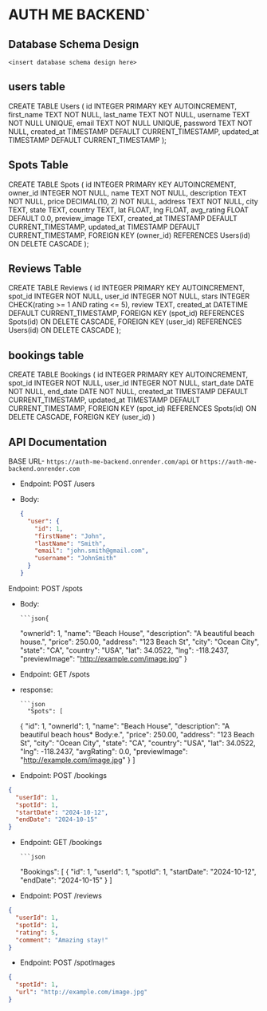 
# AUTH ME BACKEND`

## Database Schema Design

`<insert database schema design here>`

## users table

CREATE TABLE Users (
id INTEGER PRIMARY KEY AUTOINCREMENT,
first_name TEXT NOT NULL,
last_name TEXT NOT NULL,
username TEXT NOT NULL UNIQUE,
email TEXT NOT NULL UNIQUE,
password TEXT NOT NULL,
created_at TIMESTAMP DEFAULT CURRENT_TIMESTAMP,
updated_at TIMESTAMP DEFAULT CURRENT_TIMESTAMP
);

## Spots Table

CREATE TABLE Spots (
id INTEGER PRIMARY KEY AUTOINCREMENT,
owner_id INTEGER NOT NULL,
name TEXT NOT NULL,
description TEXT NOT NULL,
price DECIMAL(10, 2) NOT NULL,
address TEXT NOT NULL,
city TEXT,
state TEXT,
country TEXT,
lat FLOAT,
lng FLOAT,
avg_rating FLOAT DEFAULT 0.0,
preview_image TEXT,
created_at TIMESTAMP DEFAULT CURRENT_TIMESTAMP,
updated_at TIMESTAMP DEFAULT CURRENT_TIMESTAMP,
FOREIGN KEY (owner_id) REFERENCES Users(id) ON DELETE CASCADE
);

## Reviews Table

CREATE TABLE Reviews (
id INTEGER PRIMARY KEY AUTOINCREMENT,
spot_id INTEGER NOT NULL,
user_id INTEGER NOT NULL,
stars INTEGER CHECK(rating >= 1 AND rating <= 5),
review TEXT,
created_at DATETIME DEFAULT CURRENT_TIMESTAMP,
FOREIGN KEY (spot_id) REFERENCES Spots(id) ON DELETE CASCADE,
FOREIGN KEY (user_id) REFERENCES Users(id) ON DELETE CASCADE
);

## bookings table

CREATE TABLE Bookings (
id INTEGER PRIMARY KEY AUTOINCREMENT,
spot_id INTEGER NOT NULL,
user_id INTEGER NOT NULL,
start_date DATE NOT NULL,
end_date DATE NOT NULL,
created_at TIMESTAMP DEFAULT CURRENT_TIMESTAMP,
updated_at TIMESTAMP DEFAULT CURRENT_TIMESTAMP,
FOREIGN KEY (spot_id) REFERENCES Spots(id) ON DELETE CASCADE,
FOREIGN KEY (user_id)
)

## API Documentation

BASE URL-
`https://auth-me-backend.onrender.com/api` or `https://auth-me-backend.onrender.com`

- Endpoint: POST /users
- Body:

  ```json
  {
    "user": {
      "id": 1,
      "firstName": "John",
      "lastName": "Smith",
      "email": "john.smith@gmail.com",
      "username": "JohnSmith"
    }
  }
  ```

Endpoint: POST /spots

- Body:

      ```json{

  "ownerId": 1,
  "name": "Beach House",
  "description": "A beautiful beach house.",
  "price": 250.00,
  "address": "123 Beach St",
  "city": "Ocean City",
  "state": "CA",
  "country": "USA",
  "lat": 34.0522,
  "lng": -118.2437,
  "previewImage": "http://example.com/image.jpg"
  }

- Endpoint: GET /spots
- response:

      ```json
        "Spots": [

  {
  "id": 1,
  "ownerId": 1,
  "name": "Beach House",
  "description": "A beautiful beach hous\* Body:e.",
  "price": 250.00,
  "address": "123 Beach St",
  "city": "Ocean City",
  "state": "CA",
  "country": "USA",
  "lat": 34.0522,
  "lng": -118.2437,
  "avgRating": 0.0,
  "previewImage": "http://example.com/image.jpg"
  }
  ]

- Endpoint: POST /bookings

```json
{
  "userId": 1,
  "spotId": 1,
  "startDate": "2024-10-12",
  "endDate": "2024-10-15"
}
```

- Endpoint: GET /bookings

      ```json

  "Bookings": [
  {
  "id": 1,
  "userId": 1,
  "spotId": 1,
  "startDate": "2024-10-12",
  "endDate": "2024-10-15"
  }
  ]

- Endpoint: POST /reviews

```json
{
  "userId": 1,
  "spotId": 1,
  "rating": 5,
  "comment": "Amazing stay!"
}
```

- Endpoint: POST /spotImages

```json
{
  "spotId": 1,
  "url": "http://example.com/image.jpg"
}
```
